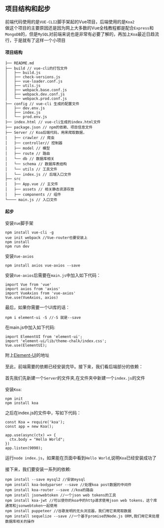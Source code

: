 ## 项目结构和起步

前端代码使用的是`VUE-CLI2`脚手架起的Vue项目，后端使用的是`Koa2`<br>
做这个项目的主要原因还是因为网上大多数的Vue全栈教程都是配合`Express`和`MongoDB`的，但是`MySQL`对前端来说也是非常有必要了解的，再加上`Koa`最近日趋流行，于是就有了这样一个小项目<br>

#### 项目结构

```
├── README.md
├── build // vue-cli的打包文件
│   ├── build.js
│   ├── check-versions.js
│   ├── vue-loader.conf.js
│   ├── utils.js
│   ├── webpack.base.conf.js
│   ├── webpack.dev.conf.js
│   └── webpack.prod.conf.js
├── config // vue-cli 生成的配置文件
│   ├── dev.env.js
│   ├── index.js
│   └── prod.env.js
├── index.html // vue-cli生成的index.html文件
├── package.json // npm的依赖、项目信息文件
├── Server // Koa后端代码，用来爬取数据，
│   ├── crawler // 爬虫
│   ├── controller// 控制器
│   ├── model // 模型
│   ├── route // 路由
│   └── db // 数据库相关
│   └── schema // 数据库表结构
│   └── utils // 工具文件
│   └── index.js // 后端入口文件
├── src
│   ├── App.vue // 主文件
│   ├── assets // 相关静态资源存放
│   ├── components // 组件
└──── main.js // 入口文件
```

#### 起步

安装`Vue`脚手架<br>
```
npm install vue-cli -g
vue init webpack //Vue-router也要安装上
npm install
npm run dev
```
安装`Vue-axios`<br>
```
npm install axios vue-axios --save
```
安装`Vue-axios`后需要在`main.js`中加入如下代码：<br>
```
import Vue from 'vue'
import axios from 'axios'
import VueAxios from 'vue-axios'
Vue.use(VueAxios, axios)
```
最后，如果你需要一个UI库的话：<br>
```
npm i element-ui -S //-S 就是--save
```
在main.js中加入如下代码:
```
import ElementUI from 'element-ui';
import 'element-ui/lib/theme-chalk/index.css';
Vue.use(ElementUI);
```
附上[Element-UI](http://element.eleme.io/#/zh-CN)的地址<br><br>
至此，前端需要的依赖已经安装完毕。接下来，我们看后端部分的依赖：<br><br>
首先我们先新建一个`Server`的文件夹,在文件夹中新建一个`index.js`的文件<br><br>
安装`Koa`:<br>
```
npm init
npm install koa
```
之后在index.js的文件中，写如下代码：
```
const Koa = require('koa');
const app = new Koa();

app.use(async(ctx) => {
  ctx.body = "Hello World";
})
app.listen(9090);
```
运行`node index.js`，如果能在页面中看到`Hello World`,说明`Koa`已经安装成功了<br><br>
接下来，我们要安装一系列的依赖:<br>
```
npm install --save mysql2 //安装mysql
npm install koa-bodyparser --save //处理koa post数据的中间件
npm install koa-router --save //koa的路由
npm install jsonwebtoken //一个json web tokens的工具
npm install koa-jwt //可以使你的koa中的http请求使用json web tokens，这个库通常和jsonwebtoken一起使用
npm install puppeteer //谷歌发明的无头浏览器，我们用它来爬取数据
npm install sequelize --save //一个基于promise的Node.js ORM,我们用它来处理数据库相关的操作
```

